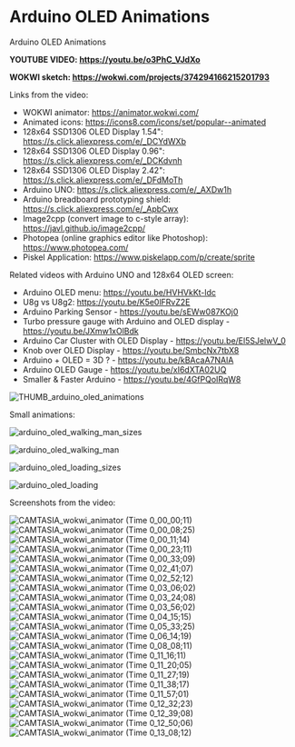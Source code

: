 # Arduino OLED Animations
Arduino OLED Animations


**YOUTUBE VIDEO: https://youtu.be/o3PhC_VJdXo**

**WOKWI sketch: https://wokwi.com/projects/374294166215201793**

Links from the video:
- WOKWI animator: https://animator.wokwi.com/
- Animated icons: https://icons8.com/icons/set/popular--animated
- 128x64 SSD1306 OLED Display 1.54": https://s.click.aliexpress.com/e/_DCYdWXb 
- 128x64 SSD1306 OLED Display 0.96": https://s.click.aliexpress.com/e/_DCKdvnh
- 128x64 SSD1306 OLED Display 2.42": https://s.click.aliexpress.com/e/_DFdMoTh
- Arduino UNO: https://s.click.aliexpress.com/e/_AXDw1h
- Arduino breadboard prototyping shield: https://s.click.aliexpress.com/e/_ApbCwx
- Image2cpp (convert image to c-style array): https://javl.github.io/image2cpp/
- Photopea (online graphics editor like Photoshop): https://www.photopea.com/
- Piskel Application: https://www.piskelapp.com/p/create/sprite


Related videos with Arduino UNO and 128x64 OLED screen:
- Arduino OLED menu: https://youtu.be/HVHVkKt-ldc
- U8g vs U8g2: https://youtu.be/K5e0lFRvZ2E
- Arduino Parking Sensor - https://youtu.be/sEWw087KOj0
- Turbo pressure gauge with Arduino and OLED display - https://youtu.be/JXmw1xOlBdk
- Arduino Car Cluster with OLED Display - https://youtu.be/El5SJelwV_0
- Knob over OLED Display - https://youtu.be/SmbcNx7tbX8
- Arduino + OLED = 3D ? - https://youtu.be/kBAcaA7NAlA
- Arduino OLED Gauge - https://youtu.be/xI6dXTA02UQ
- Smaller & Faster Arduino - https://youtu.be/4GfPQoIRqW8


![THUMB_arduino_oled_animations](https://github.com/upiir/arduino_oled_animations/assets/117754156/45162598-70ff-487a-802a-6bdef5332a69)


Small animations:

![arduino_oled_walking_man_sizes](https://github.com/upiir/arduino_oled_animations/assets/117754156/89ce9e7e-f36b-477f-8432-2f03e905094d)

![arduino_oled_walking_man](https://github.com/upiir/arduino_oled_animations/assets/117754156/68727747-c72e-491a-9126-d5f7e0604d78)

![arduino_oled_loading_sizes](https://github.com/upiir/arduino_oled_animations/assets/117754156/12f33e5c-2791-4242-bd5d-2a63323b3348)

![arduino_oled_loading](https://github.com/upiir/arduino_oled_animations/assets/117754156/32979499-de5e-47d6-b8f9-426465ac892d)




Screenshots from the video:

![CAMTASIA_wokwi_animator (Time 0_00_00;11)](https://github.com/upiir/arduino_oled_animations/assets/117754156/a75c44be-0329-49be-b16c-7c09aa7ddbdf)
![CAMTASIA_wokwi_animator (Time 0_00_08;25)](https://github.com/upiir/arduino_oled_animations/assets/117754156/f2f17414-1fca-4ce9-b522-967e4843de66)
![CAMTASIA_wokwi_animator (Time 0_00_11;14)](https://github.com/upiir/arduino_oled_animations/assets/117754156/853be5c2-43e4-4561-b238-37b83e14731d)
![CAMTASIA_wokwi_animator (Time 0_00_23;11)](https://github.com/upiir/arduino_oled_animations/assets/117754156/5a91261b-87ac-4b63-8bcd-9c5787909fc1)
![CAMTASIA_wokwi_animator (Time 0_00_33;09)](https://github.com/upiir/arduino_oled_animations/assets/117754156/8b670608-8e6f-4a7e-89fa-621c9d6208e3)
![CAMTASIA_wokwi_animator (Time 0_02_41;07)](https://github.com/upiir/arduino_oled_animations/assets/117754156/87844129-e2f2-4925-b527-24af779090e4)
![CAMTASIA_wokwi_animator (Time 0_02_52;12)](https://github.com/upiir/arduino_oled_animations/assets/117754156/6730045d-1420-4938-b684-79190c1c2e6b)
![CAMTASIA_wokwi_animator (Time 0_03_06;02)](https://github.com/upiir/arduino_oled_animations/assets/117754156/3b56214d-d775-4d92-8c60-1b6d66e28483)
![CAMTASIA_wokwi_animator (Time 0_03_24;08)](https://github.com/upiir/arduino_oled_animations/assets/117754156/55d6eb17-c510-4deb-bb60-d41518a24856)
![CAMTASIA_wokwi_animator (Time 0_03_56;02)](https://github.com/upiir/arduino_oled_animations/assets/117754156/2c92066e-955a-4940-9c1e-a5b9d635e3a9)
![CAMTASIA_wokwi_animator (Time 0_04_15;15)](https://github.com/upiir/arduino_oled_animations/assets/117754156/2836dd13-d80d-4827-8447-5bfa254e590f)
![CAMTASIA_wokwi_animator (Time 0_05_33;25)](https://github.com/upiir/arduino_oled_animations/assets/117754156/def911ea-a703-4df8-ab6f-d39d20207a92)
![CAMTASIA_wokwi_animator (Time 0_06_14;19)](https://github.com/upiir/arduino_oled_animations/assets/117754156/419f62ed-1be7-456a-8bce-8959ad4d9bb6)
![CAMTASIA_wokwi_animator (Time 0_08_08;11)](https://github.com/upiir/arduino_oled_animations/assets/117754156/748423b2-0056-4dad-8e86-9ab24c21ff03)
![CAMTASIA_wokwi_animator (Time 0_11_16;11)](https://github.com/upiir/arduino_oled_animations/assets/117754156/85c9e0d4-ea23-42d6-b741-c864fa2984d1)
![CAMTASIA_wokwi_animator (Time 0_11_20;05)](https://github.com/upiir/arduino_oled_animations/assets/117754156/f42612a8-cb8d-402a-9bd6-9cedb098d83b)
![CAMTASIA_wokwi_animator (Time 0_11_27;19)](https://github.com/upiir/arduino_oled_animations/assets/117754156/29d04bf1-31d9-49b3-b86d-fff3c23db278)
![CAMTASIA_wokwi_animator (Time 0_11_38;17)](https://github.com/upiir/arduino_oled_animations/assets/117754156/7e06b4d1-7e19-4d70-ba10-06be6691f013)
![CAMTASIA_wokwi_animator (Time 0_11_57;01)](https://github.com/upiir/arduino_oled_animations/assets/117754156/b142cf3f-d325-4ba1-bb06-b761d2934894)
![CAMTASIA_wokwi_animator (Time 0_12_32;23)](https://github.com/upiir/arduino_oled_animations/assets/117754156/529b958d-960c-4242-81de-ab41dbf7891a)
![CAMTASIA_wokwi_animator (Time 0_12_39;08)](https://github.com/upiir/arduino_oled_animations/assets/117754156/13c874e6-492f-4234-9c09-86f6fc262aef)
![CAMTASIA_wokwi_animator (Time 0_12_50;06)](https://github.com/upiir/arduino_oled_animations/assets/117754156/802c1e16-ef35-4358-9f26-a0e7640e72fa)
![CAMTASIA_wokwi_animator (Time 0_13_08;12)](https://github.com/upiir/arduino_oled_animations/assets/117754156/987ac4b0-08a6-476d-a94c-94e939f3c7e5)



